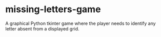 # missing-letters-game
A graphical Python tkinter game where the player needs to identify any letter absent from a displayed grid.
